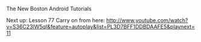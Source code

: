 The New Boston Android Tutorials

Next up: Lesson 77
Carry on from here:
http://www.youtube.com/watch?v=S36C23lW5qI&feature=autoplay&list=PL3D7BFF1DDBDAAFE5&playnext=11
